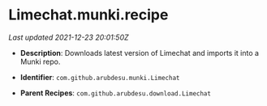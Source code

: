 # Limechat.munki.recipe

_Last updated 2021-12-23 20:01:50Z_

- **Description**: Downloads latest version of Limechat and imports it into a Munki repo.

- **Identifier**: `com.github.arubdesu.munki.Limechat`

- **Parent Recipes**: `com.github.arubdesu.download.Limechat`

